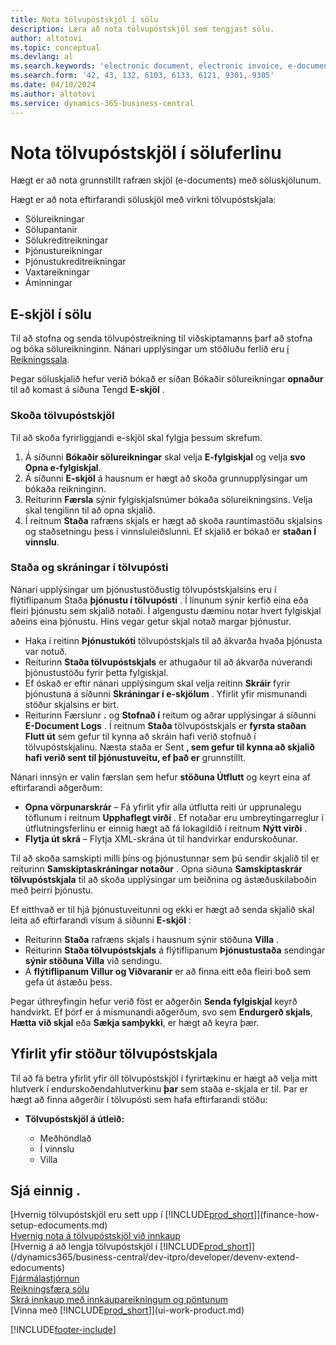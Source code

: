 ```yaml
---
title: Nota tölvupóstskjöl í sölu
description: Læra að nota tölvupóstskjöl sem tengjast sölu.
author: altotovi
ms.topic: conceptual
ms.devlang: al
ms.search.keywords: 'electronic document, electronic invoice, e-document, e-invoice, sales, deliver'
ms.search.form: '42, 43, 132, 6103, 6133, 6121, 9301, 9305'
ms.date: 04/10/2024
ms.author: altotovi
ms.service: dynamics-365-business-central
---
```


# Nota tölvupóstskjöl í söluferlinu

Hægt er að nota grunnstillt rafræn skjöl (e-documents) með söluskjölunum.

Hægt er að nota eftirfarandi söluskjöl með virkni tölvupóstskjala:  

- Sölureikningar
- Sölupantanir
- Sölukreditreikningar
- Þjónustureikningar
- Þjónustukreditreikningar
- Vaxtareikningar
- Áminningar

## E-skjöl í sölu  

Til að stofna og senda tölvupóstreikning til viðskiptamanns þarf að stofna og bóka sölureikninginn. Nánari upplýsingar um stöðluðu ferlið eru [í Reikningssala](sales-how-invoice-sales.md).

Þegar söluskjalið hefur verið bókað er síðan Bókaðir sölureikningar **opnaður** til að komast á síðuna Tengd **E-skjöl** .

### Skoða tölvupóstskjöl   

Til að skoða fyrirliggjandi e-skjöl skal fylgja þessum skrefum.

1. Á síðunni **Bókaðir sölureikningar** skal velja **E-fylgiskjal** og velja **svo Opna e-fylgiskjal**.
2. Á síðunni **E-skjöl** á hausnum er hægt að skoða grunnupplýsingar um bókaða reikninginn.
3. Reiturinn **Færsla** sýnir fylgiskjalsnúmer bókaða sölureikningsins. Velja skal tengilinn til að opna skjalið.
4. Í reitnum **Staða** rafræns skjals er hægt að skoða rauntímastöðu skjalsins og staðsetningu þess í vinnsluleiðslunni. Ef skjalið er bókað er **staðan Í vinnslu**.

### Staða og skráningar í tölvupósti 

Nánari upplýsingar um þjónustustöðustig tölvupóstskjalsins eru í flýtiflipanum Staða **þjónustu í tölvupósti** . Í línunum sýnir kerfið eina eða fleiri þjónustu sem skjalið notaði. Í algengustu dæminu notar hvert fylgiskjal aðeins eina þjónustu. Hins vegar getur skjal notað margar þjónustur.

- Haka í reitinn **Þjónustukóti** tölvupóstskjals til að ákvarða hvaða þjónusta var notuð.
- Reiturinn **Staða tölvupóstskjals** er athugaður til að ákvarða núverandi þjónustustöðu fyrir þetta fylgiskjal.
- Ef óskað er eftir nánari upplýsingum skal velja reitinn **Skráir** fyrir þjónustuna á síðunni **Skráningar í e-skjölum** . Yfirlit yfir mismunandi stöður skjalsins er birt.
- Reiturinn Færslunr **.** og **Stofnað í** reitum og aðrar upplýsingar á síðunni **E-Document Logs** . Í reitnum **Staða** tölvupóstskjals er **fyrsta staðan Flutt út** sem gefur til kynna að skráin hafi verið stofnuð í tölvupóstskjalinu. Næsta staða er Sent **, sem gefur til kynna að skjalið hafi verið sent til þjónustuveitu, ef það er** grunnstillt.

Nánari innsýn er valin færslan sem hefur **stöðuna Útflutt** og keyrt eina af eftirfarandi aðgerðum:

- **Opna vörpunarskrár**  – Fá yfirlit yfir alla útflutta reiti úr upprunalegu töflunum í reitnum **Upphaflegt virði** . Ef notaðar eru umbreytingarreglur í útflutningsferlinu er einnig hægt að fá lokagildið í reitnum **Nýtt virði** .
- **Flytja út skrá** – Flytja XML-skrána út til handvirkar endurskoðunar.

Til að skoða samskipti milli þíns og þjónustunnar sem þú sendir skjalið til er reiturinn **Samskiptaskráningar notaður** . Opna síðuna **Samskiptaskrár tölvupóstskjala** til að skoða upplýsingar um beiðnina og ástæðuskilaboðin með þeirri þjónustu.

Ef eitthvað er til hjá þjónustuveitunni og ekki er hægt að senda skjalið skal leita að eftirfarandi vísum á síðunni **E-skjöl** :

- Reiturinn **Staða** rafræns skjals í hausnum sýnir stöðuna **Villa** .
- Reiturinn **Staða tölvupóstskjals** á flýtiflipanum **Þjónustustaða** sendingar **sýnir stöðuna Villa** við sendingu.
- Á **flýtiflipanum Villur og Viðvaranir** er að finna eitt eða fleiri boð sem gefa út ástæðu þess.

Þegar úthreyfingin hefur verið föst er aðgerðin **Senda fylgiskjal** keyrð handvirkt. Ef þörf er á mismunandi aðgerðum, svo sem **Endurgerð skjals**, **Hætta við skjal** eða **Sækja samþykki**, er hægt að keyra þær.

## Yfirlit yfir stöður tölvupóstskjala

Til að fá betra yfirlit yfir öll tölvupóstskjöl í fyrirtækinu er hægt að velja mitt hlutverk í endurskoðendahlutverkinu **þar** sem staða e-skjala er til. Þar er hægt að finna aðgerðir í tölvupósti sem hafa eftirfarandi stöðu:

- **Tölvupóstskjöl á útleið:**

    - Meðhöndlað
    - Í vinnslu
    - Villa


## Sjá einnig .

[Hvernig tölvupóstskjöl eru sett upp í [!INCLUDE[prod_short](includes/prod_short.md)]](finance-how-setup-edocuments.md)    
[Hvernig nota á tölvupóstskjöl við innkaup](finance-how-use-edocuments-purchase.md)  
[Hvernig á að lengja tölvupóstskjöl í [!INCLUDE[prod_short](includes/prod_short.md)]](/dynamics365/business-central/dev-itpro/developer/devenv-extend-edocuments)    
[Fjármálastjórnun](finance.md)    
[Reikningsfæra sölu](sales-how-invoice-sales.md)    
[Skrá innkaup með innkaupareikningum og pöntunum](purchasing-how-record-purchases.md)    
[Vinna með [!INCLUDE[prod_short](includes/prod_short.md)]](ui-work-product.md)  

[!INCLUDE[footer-include](includes/footer-banner.md)]
